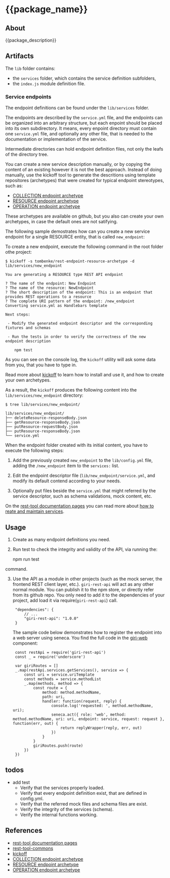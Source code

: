 # {{package_name}}

## About

{{package_description}}

## Artifacts

The `lib` folder contains:

- the `services` folder, which contains the service definition subfolders,
- the `index.js` module definition file.

### Service endpoints

The endpoint definitions can be found under the `lib/services` folder.

The endpoints are described by the `service.yml` file,
and the endpoints can be organized into an arbitrary structure,
but each enpoint should be placed into its own subdirectory.
It means, every enpoint directory must contain one `service.yml` file, and optionally any other file,
that is needed to the documentation or implementation of the service.

Intermediate directories can hold endpoint definition files, not only the leafs of the directory tree.

You can create a new service description manually, or by copying the content of an existing however it is not the
best approach.  Instead of doing manually, use the kickoff tool to generate the descritions 
using template repositores (archetypes) that were created for typical endpoint stereotypes, such as:

- [COLLECTION endpoint archetype](https://github.com/tombenke/rest-endpoint-collection-archetype)
- [RESOURCE endpoint archetype](https://github.com/tombenke/rest-endpoint-resource-archetype)
- [OPERATION endpoint archetype](https://github.com/tombenke/rest-endpoint-operation-archetype)

These archetypes are available on github, but you also can create your own archetypes,
in case the default ones are not satifying.

The following sample demostrates how can you create a new service endpoint for a single RESOURCE entity,
that is called `new_endpoint`:

To create a new endpoint, execute the following command in the root folder othe project:

    $ kickoff -s tombenke/rest-endpoint-resource-archetype -d lib/services/new_endpoint

    You are generating a RESOURCE type REST API endpoint

    ? The name of the endpoint: New Endpoint
    ? The name of the resource: NewEndpoint
    ? The short description of the endpoint: This is an endpoint that provides REST operations to a resource
    ? The complete URI pattern of the endpoint: /new_endpoint
    Converting service.yml as Handlebars template

    Next steps:

     - Modify the generated endpoint descriptor and the corresponding fixtures and schemas

     - Run the tests in order to verify the correctness of the new endpoint description

        npm test

As you can see on the console log, the `kickoff` utility will ask some data from you, that you have to type in.

Read more about [kickoff](https://github.com/tombenke/kickoff) to learn how to install and use it, and how to create your own archetypes.

As a result, the `kickoff` produces the following content into the `lib/services/new_endpoint` directory:

    $ tree lib/services/new_endpoint/
    
    lib/services/new_endpoint/
    ├── deleteResource-responseBody.json
    ├── getResource-responseBody.json
    ├── putResource-requestBody.json
    ├── putResource-responseBody.json
    └── service.yml

When the endpoint folder created with its initial content, you have to execute the following steps:

1. Add the previously created `new_endpoint` to the `lib/config.yml` file,
   adding the `/new_endpoint` item to the `services:` list.

2. Edit the endpoint descriptor file (`lib/new_endpoint/service.yml`, and modify its default contend according to
   your needs.

3. Optionally put files beside the `service.yml` that might referred by the service descriptor, 
   such as schema validations, mock content, etc.

On the [rest-tool documentation pages](http://tombenke.github.io/rest-tool/docs/documentation.html) you can read more about 
[how to reate and maintain services](http://tombenke.github.io/rest-tool/docs/services.html#create-and-maintain-services).

## Usage

1. Create as many endpoint definitions you need.
2. Run test to check the integrity and validity of the API, via running the:

    npm run test

command.

3. Use the API as a module in other projects (such as the mock server, the frontend REST client layer, etc.).
   `giri-rest-api` will act as any other normal module. You can publish it to the npm store, or directly refer from its github repo.
   You only need to add it to the dependencies of your project, add load it via require(`giri-rest-api`) call.

        "dependencies": {
            // ...
            "giri-rest-api": "1.0.0"
        }

   The sample code below demonstrates how to register the endpoint into a web server using seneca.
   You find the full code in the [giri-web](https://github.com/tombenke/giri-web) component:

        const restApi = require('giri-rest-api')
        const _ = require('underscore')

        var giriRoutes = []
        _.map(restApi.services.getServices(), service => {
            const uri = service.uriTemplate
            const methods = service.methodList
            _.map(methods, method => {
                const route = {
                    method: method.methodName,
                    path: uri,
                    handler: function(request, reply) {
                        console.log('requested: ', method.methodName, uri);
                        seneca.act({ role: 'web', method: method.methodName, uri: uri, endpoint: service, request: request }, function(err, out) {
                            return replyWrapper(reply, err, out)
                        })
                    }
                }
                giriRoutes.push(route)
            })
        })

## todos

- add test
    - Verify that the services properly loaded.
    - Verify that every endpoint definition exist, that are defined in config.yml.
    - Verify that the referred mock files and schema files are exist.
    - Verify the integrity of the services (schema).
    - Verify the internal functions working.

## References
- [rest-tool documentation pages](http://tombenke.github.io/rest-tool/docs/documentation.html)
- [rest-tool-commons](https://github.com/tombenke/rest-tool-common)
- [kickoff](https://github.com/tombenke/kickoff)
- [COLLECTION endpoint archetype](https://github.com/tombenke/rest-endpoint-collection-archetype)
- [RESOURCE endpoint archetype](https://github.com/tombenke/rest-endpoint-resource-archetype)
- [OPERATION endpoint archetype](https://github.com/tombenke/rest-endpoint-operation-archetype)
